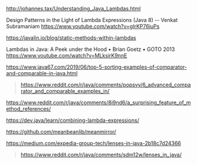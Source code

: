 http://johannes.tax/Understanding_Java_Lambdas.html

Design Patterns in the Light of Lambda Expressions (Java 8) -- Venkat Subramaniam
https://www.youtube.com/watch?v=gIrKP76iuPs

https://javalin.io/blog/static-methods-within-lambdas

Lambdas in Java: A Peek under the Hood • Brian Goetz • GOTO 2013
https://www.youtube.com/watch?v=MLksirK9nnE 

https://www.java67.com/2019/06/top-5-sorting-examples-of-comparator-and-comparable-in-java.html
> https://www.reddit.com/r/java/comments/popsvy/6_advanced_comparator_and_comparable_examples_in/

https://www.reddit.com/r/java/comments/8i9nd6/a_surprising_feature_of_method_references/

https://dev.java/learn/combining-lambda-expressions/

https://github.com/meanbeanlib/meanmirror/

https://medium.com/expedia-group-tech/lenses-in-java-2b18c7d24366
> https://www.reddit.com/r/java/comments/sdm12w/lenses_in_java/